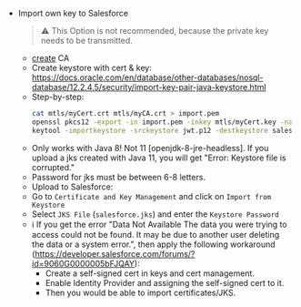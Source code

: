 - Import own key to Salesforce
    > ⚠ This Option is not recommended, because the private key needs to be transmitted.
    - [create](certificate_authority.md) CA
    - Create keystore with cert & key: https://docs.oracle.com/en/database/other-databases/nosql-database/12.2.4.5/security/import-key-pair-java-keystore.html
    - Step-by-step:
        ```bash
        cat mtls/myCert.crt mtls/myCA.crt > import.pem
        openssl pkcs12 -export -in import.pem -inkey mtls/myCert.key -name jwtcert > jwt.p12
        keytool -importkeystore -srckeystore jwt.p12 -destkeystore salesforce.jks -srcstoretype pkcs12 -alias jwtcert
        ```
    - Only works with Java 8! Not 11 [openjdk-8-jre-headless]. If you upload a jks created with Java 11, you will get "Error: Keystore file is corrupted."
    - Password for jks must be between 6-8 letters.
    - Upload to Salesforce:
    - Go to `Certificate and Key Management` and click on `Import from Keystore`
    - Select `JKS File` (`salesforce.jks`) and enter the `Keystore Password`
    - ℹ️ If you get the error "Data Not Available The data you were trying to access could not be found. It may be due to another user deleting the data or a system error.", then apply the following workaround (https://developer.salesforce.com/forums/?id=9060G0000005bFJQAY):
        - Create a self-signed cert in keys and cert management.
        - Enable Identity Provider and assigning the self-signed cert to it.
        - Then you would be able to import certificates/JKS.
